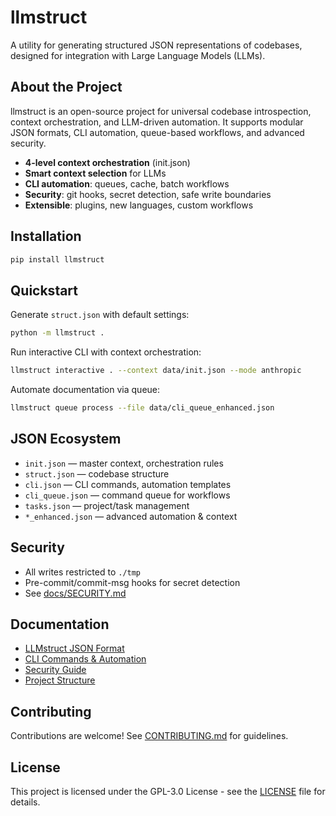 # llmstruct

A utility for generating structured JSON representations of codebases, designed for integration with Large Language Models (LLMs).

## About the Project

llmstruct is an open-source project for universal codebase introspection, context orchestration, and LLM-driven automation. It supports modular JSON formats, CLI automation, queue-based workflows, and advanced security.

- **4-level context orchestration** (init.json)
- **Smart context selection** for LLMs
- **CLI automation**: queues, cache, batch workflows
- **Security**: git hooks, secret detection, safe write boundaries
- **Extensible**: plugins, new languages, custom workflows

## Installation

```bash
pip install llmstruct
```

## Quickstart

Generate `struct.json` with default settings:
```bash
python -m llmstruct .
```

Run interactive CLI with context orchestration:
```bash
llmstruct interactive . --context data/init.json --mode anthropic
```

Automate documentation via queue:
```bash
llmstruct queue process --file data/cli_queue_enhanced.json
```

## JSON Ecosystem
- `init.json` — master context, orchestration rules
- `struct.json` — codebase structure
- `cli.json` — CLI commands, automation templates
- `cli_queue.json` — command queue for workflows
- `tasks.json` — project/task management
- `*_enhanced.json` — advanced automation & context

## Security
- All writes restricted to `./tmp`
- Pre-commit/commit-msg hooks for secret detection
- See [docs/SECURITY.md](docs/SECURITY.md)

## Documentation
- [LLMstruct JSON Format](docs/llmstruct_format.md)
- [CLI Commands & Automation](docs/cli_commands.md)
- [Security Guide](docs/SECURITY.md)
- [Project Structure](docs/project_structure.md)

## Contributing

Contributions are welcome! See [CONTRIBUTING.md](docs/CONTRIBUTING.md) for guidelines.

## License

This project is licensed under the GPL-3.0 License - see the [LICENSE](LICENSE) file for details.
